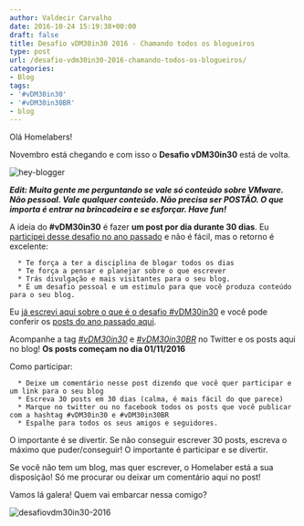 ```yaml
---
author: Valdecir Carvalho
date: 2016-10-24 15:19:38+00:00
draft: false
title: Desafio vDM30in30 2016 - Chamando todos os blogueiros
type: post
url: /desafio-vdm30in30-2016-chamando-todos-os-blogueiros/
categories:
- Blog
tags:
- '#vDM30in30'
- '#vDM30in30BR'
- blog
---
```


Olá Homelabers!

Novembro está chegando e com isso o **Desafio vDM30in30** está de volta.

![hey-blogger](/imagens/2016/10/hey-blogger-1.png)


_**Edit: Muita gente me perguntando se vale só conteúdo sobre VMware. Não pessoal. Vale qualquer conteúdo. Não precisa ser POSTÃO. O que importa é entrar na brincadeira e se esforçar. Have fun!**_

A ideia do **#vDM30in30** é fazer **um post por dia durante 30 dias**. Eu [participei desse desafio no ano passado](http://homelaber.com.br/vdm30in30-o-final/) e não é fácil, mas o retorno é excelente:




      * Te força a ter a disciplina de blogar todos os dias
      * Te força a pensar e planejar sobre o que escrever
      * Trás divulgação e mais visitantes para o seu blog.
      * É um desafio pessoal e um estimulo para que você produza conteúdo para o seu blog.


Eu [já escrevi aqui sobre o que é o desafio #vDM30in30](http://homelaber.com.br/desafio-vdm30in30/) e você pode conferir os [posts do ano passado aqui](http://homelaber.com.br/tag/vdm30in30/).

Acompanhe a tag [_#vDM30in30_](https://twitter.com/hashtag/vdm30in30) e [_#vDM30in30BR_](https://twitter.com/hashtag/vdm30in30br) no Twitter e os posts aqui no blog! **Os posts começam no dia 01/11/2016**

Como participar:<!-- more -->




      * Deixe um comentário nesse post dizendo que você quer participar e um link para o seu blog
      * Escreva 30 posts em 30 dias (calma, é mais fácil do que parece)
      * Marque no twitter ou no facebook todos os posts que você publicar com a hashtag #vDM30in30 e #vDM30in30BR
      * Espalhe para todos os seus amigos e seguidores.


O importante é se divertir. Se não conseguir escrever 30 posts, escreva o máximo que puder/conseguir! O importante é participar e se divertir.

Se você não tem um blog, mas quer escrever, o Homelaber está a sua disposição! Só me procurar ou deixar um comentário aqui no post!

Vamos lá galera! Quem vai embarcar nessa comigo?

![desafiovdm30in30-2016](/imagens/2016/10/desafiovDM30in30-2016.png)

